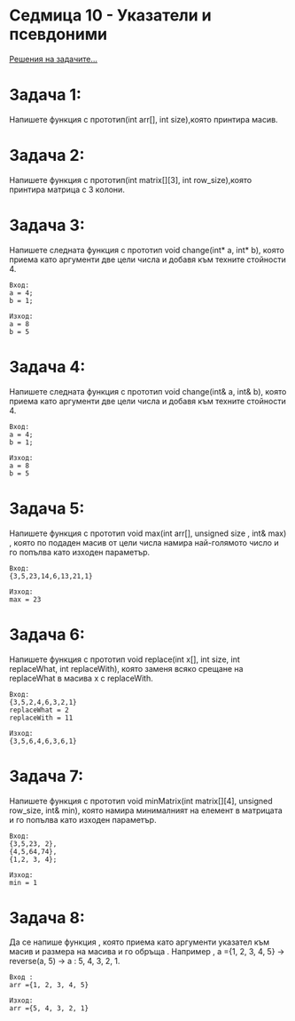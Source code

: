 # Седмица 10 - Указатели и псевдоними

[Решения на задачите...](https://github.com/AleksandrinaKovachka/Introduction-to-programming-2021-2022/blob/main/Week10/Tasks/Solutions)

Задача 1:
=
Напишете функция с прототип(int arr[], int size),която принтира масив.

Задача 2:
=
Напишете функция с прототип(int matrix[][3], int row_size),която принтира матрица с 3 колони.

Задача 3:
=
Напишете следната функция с прототип void change(int* a, int* b), която
приема като аргументи две цели числа и добавя към техните стойности 4.
```
Вход: 
a = 4;
b = 1;

Изход: 
a = 8
b = 5

```

Задача 4:
=
Напишете следната функция с прототип void change(int& a, int& b), която
приема като аргументи две цели числа и добавя към техните стойности 4.
```
Вход: 
a = 4;
b = 1;

Изход: 
a = 8
b = 5

```

Задача 5:
=
Напишете функция с прототип void max(int arr[], unsigned size , int& max) , коятo по подаден масив от цели числа намира най-голямото число и го попълва като изходен параметър.
```
Вход: 
{3,5,23,14,6,13,21,1}

Изход: 
max = 23

```

Задача 6:
=
Напишете функция с прототип void replace(int x[], int size, int replaceWhat, int replaceWith), която заменя всяко срещане на replaceWhat в масива x с replaceWith.
```
Вход: 
{3,5,2,4,6,3,2,1}
replaceWhat = 2
replaceWith = 11

Изход: 
{3,5,6,4,6,3,6,1}
```

Задача 7:
=
Напишете функция с прототип void minMatrix(int matrix[][4], unsigned row_size, int& min), която намира минималният на елемент в матрицата и го попълва като изходен параметър.
```
Вход: 
{3,5,23, 2},
{4,5,64,74},
{1,2, 3, 4};

Изход: 
min = 1

```

Задача 8:
=
Да се напише функция , която приема като аргументи указател към масив и размера на масива и го обръща . Например , а ={1, 2, 3, 4, 5} → reverse(a, 5) → a : 5, 4, 3, 2, 1.

```
Вход :
аrr ={1, 2, 3, 4, 5}

Изход:
аrr ={5, 4, 3, 2, 1}
```
